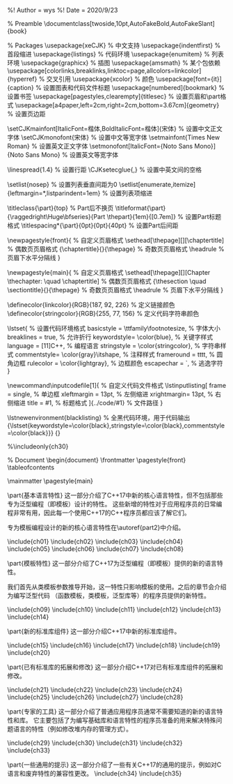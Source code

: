 %! Author = wys
%! Date = 2020/9/23

% Preamble
\documentclass[twoside,10pt,AutoFakeBold,AutoFakeSlant]{book}

% Packages
\usepackage{xeCJK}       % 中文支持
\usepackage{indentfirst} % 首段缩进
\usepackage{listings}    % 代码环境
\usepackage{enumitem}    % 列表环境
\usepackage{graphicx}    % 插图
\usepackage{amsmath}     % 某个包依赖
\usepackage[colorlinks,breaklinks,linktoc=page,allcolors=linkcolor]{hyperref} % 交叉引用
\usepackage{xcolor}      % 颜色
\usepackage[font={it}]{caption}     % 设置图表和代码文件标题
\usepackage[numbered]{bookmark}     % 设置书签
\usepackage[pagestyles,clearempty]{titlesec}   % 设置页眉和\part格式
\usepackage[a4paper,left=2cm,right=2cm,bottom=3.67cm]{geometry} % 设置页边距

\setCJKmainfont[ItalicFont=楷体,BoldItalicFont=楷体]{宋体}    % 设置中文正文字体
\setCJKmonofont{宋体}                                        % 设置中文等宽字体
\setmainfont{Times New Roman}                               % 设置英文正文字体
\setmonofont[ItalicFont={Noto Sans Mono}]{Noto Sans Mono}   % 设置英文等宽字体

\linespread{1.4}    % 设置行距
\CJKsetecglue{\,}   % 设置中英文间的空格

\setlist{nosep}     % 设置列表垂直间距为0
\setlist[enumerate,itemize]{leftmargin=\*,listparindent=1em} % 设置列表项缩进

\titleclass{\part}{top}     % Part后不换页
\titleformat{\part}{\raggedright\Huge\bfseries}{Part \thepart}{1em}{[0.7em]} % 设置Part标题格式
\titlespacing\*{\part}{0pt}{0pt}{40pt}   % 设置Part后间距

\newpagestyle{front}{               % 自定义页眉格式
\sethead[\thepage][][\chaptertitle] % 偶数页页眉格式
{\chaptertitle}{}{\thepage}         % 奇数页页眉格式
\headrule                           % 页眉下水平分隔线
}

\newpagestyle{main}{        % 自定义页眉格式
\sethead[\thepage][][Chapter \thechapter: \quad \chaptertitle] % 偶数页页眉格式
{\thesection \quad \sectiontitle}{}{\thepage}   % 奇数页页眉格式
\headrule                   % 页眉下水平分隔线
}

\definecolor{linkcolor}{RGB}{187, 92, 226}      % 定义链接颜色
\definecolor{stringcolor}{RGB}{255, 77, 156}    % 定义代码字符串颜色

\lstset{    % 设置代码环境格式
basicstyle  =   \ttfamily\footnotesize, % 字体大小
breaklines  =   true,                   % 允许折行
keywordstyle=   \color{blue},           % 关键字样式
language    =   [11]C++,                % 编程语言
stringstyle =   \color{stringcolor},    % 字符串样式
commentstyle=   \color{gray}\itshape,   % 注释样式
frameround  =   tttt,                   % 圆角边框
rulecolor   =   \color{lightgray},      % 边框颜色
escapechar  =   `,                      % 逃逸字符
}

\newcommand\inputcodefile[1]{        % 自定义代码文件格式
\lstinputlisting[
frame       = single,   % 单边框
xleftmargin = 13pt,     % 左侧缩进
xrightmargin= 13pt,     % 右侧缩进
title       = #1,       % 标题格式
]{../code/#1}           % 文件路径
}

\lstnewenvironment{blacklisting}    % 全黑代码环境，用于代码输出
{\lstset{keywordstyle=\color{black},stringstyle=\color{black},commentstyle=\color{black}}}
{}

%\includeonly{ch30}

% Document
\begin{document}
\frontmatter
\pagestyle{front}
\tableofcontents

\mainmatter
\pagestyle{main}

\part{基本语言特性}
这一部分介绍了C++17中新的核心语言特性，但不包括那些专为泛型编程（即模板）设计的特性。
这些新增的特性对于应用程序员的日常编程非常有用，因此每一个使用C++17的C++程序员都应该了解它们。

专为模板编程设计的新的核心语言特性在\autoref{part2}中介绍。

\include{ch01}
\include{ch02}
\include{ch03}
\include{ch04}
\include{ch05}
\include{ch06}
\include{ch07}
\include{ch08}

\part{模板特性}
这一部分介绍了C++17为泛型编程（即模板）提供的新的语言特性。

我们首先从类模板参数推导开始，这一特性只影响模板的使用。之后的章节会介绍为编写泛型代码
（函数模板，类模板，泛型库等）的程序员提供的新特性。

\include{ch09}
\include{ch10}
\include{ch11}
\include{ch12}
\include{ch13}
\include{ch14}

\part{新的标准库组件}
这一部分介绍C++17中新的标准库组件。

\include{ch15}
\include{ch16}
\include{ch17}
\include{ch18}
\include{ch19}
\include{ch20}

\part{已有标准库的拓展和修改}
这一部分介绍C++17对已有标准库组件的拓展和修改。

\include{ch21}
\include{ch22}
\include{ch23}
\include{ch24}
\include{ch25}
\include{ch26}
\include{ch27}
\include{ch28}

\part{专家的工具}
这一部分介绍了普通应用程序员通常不需要知道的新的语言特性和库。
它主要包括了为编写基础库和语言特性的程序员准备的用来解决特殊问题语言的特性（例如修改堆内存的管理方式）。

\include{ch29}
\include{ch30}
\include{ch31}
\include{ch32}
\include{ch33}

\part{一些通用的提示}
这一部分介绍了一些有关C++17的通用的提示，例如对C语言和废弃特性的兼容性更改。
\include{ch34}
\include{ch35}
